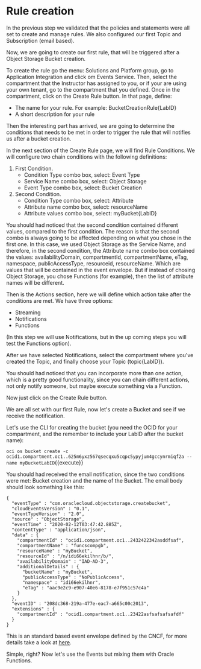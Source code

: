 # Rule creation

In the previous step we validated that the policies and statements were all set to create and manage rules.
We also configured our first Topic and Subscription (email based). 

Now, we are going to create our first rule, that will be triggered after a Object Storage Bucket creation.

To create the rule go the menu: Solutions and Platform group, go to Application Integration and click om Events Service.
Then, select the compartment that the Instructor has assigned to you, or if your are using your own tenant, go to the compartment that you defined.
Once in the compartment, click on the Create Rule button. In that page, define:

- The name for your rule. For example: BucketCreationRule{LabID}
- A short description for your rule

Then the interesting part has arrived, we are going to determine the conditions that needs to be met in order to trigger the rule that will notifies us 
after a bucket creation.

In the next section of the Create Rule page, we will find Rule Conditions. 
We will configure two chain conditions with the following definitions:

1. First Condition.
	- Condition Type combo box, select: Event Type
	- Service Name combo box, select: Object Storage
	- Event Type combo box, select: Bucket Creation
2. Second Condition.
	- Condition Type combo box, select: Attribute
	- Attribute name combo box, select: resourceName
	- Attribute values combo box, select: myBucket{LabID}
	
You should had noticed that the second condition contained different values, compared to the first condition. The reason is that the second combo is always 
going to be affected depending on what you chose in the first one. In this case, we used Object Storage as the Service Name, and therefore, in the second 
condition, the Attribute name combo box contained the values: availabilityDomain, compartmentId, compartmentName, eTag, namespace, publicAccessType, resourceid,
resourceName. Which are values that will be contained in the event envelope. But if instead of chosing Object Storage, you chose Functions (for example), then
the list of attribute names will be different.

Then is the Actions section, here we will define which action take after the conditions are met. We have three options:

- Streaming
- Notifications
- Functions

(In this step we will use Notifications, but in the up coming steps you will test the Functions option).

After we have selected Notifications, select the compartment where you've created the Topic, and finally choose your Topic (topic{LabID}).

You should had noticed that you can incorporate more than one action, which is a pretty good functionality, since you can chain different actions, not
only notify someone, but maybe execute something via a Function.

Now just click on the Create Rule button.

We are all set with our first Rule, now let's create a Bucket and see if we receive the notification.

Let's use the CLI for creating the bucket (you need the OCID for your compartment, and the remember to include your LabID after the bucket name):

`oci os bucket create -c ocid1.compartment.oc1..625m6yxz567qsecqxu5cqpc5ypyjum4gccynrmiqf2a --name myBucketLabID`{{execute}}

You should had received the email notification, since the two conditions were met: Bucket creation and the name of the Bucket. The email body should look
something like this:

~~~~
{
  "eventType" : "com.oraclecloud.objectstorage.createbucket",
  "cloudEventsVersion" : "0.1",
  "eventTypeVersion" : "2.0",
  "source" : "ObjectStorage",
  "eventTime" : "2020-02-12T03:47:42.885Z",
  "contentType" : "application/json",
  "data" : {
    "compartmentId" : "ocid1.compartment.oc1..2432422342asddfsaf",
    "compartmentName" : "funcscompgb",
    "resourceName" : "myBucket",
    "resourceId" : "/n/idi66ekilhnr/b/",
    "availabilityDomain" : "IAD-AD-3",
    "additionalDetails" : {
      "bucketName" : "myBucket",
      "publicAccessType" : "NoPublicAccess",
      "namespace" : "idi66ekilhnr",
      "eTag" : "aac9e2c9-e907-40e6-8178-e7f951c57c4a"
    }
  },
  "eventID" : "208dc368-219a-477e-eac7-a665c00c2013",
  "extensions" : {
    "compartmentId" : "ocid1.compartment.oc1..23422asfsafsafsafdf"
  }
}
~~~~
This is an standard based event envelope defined by the CNCF, for more details take a look at [here](https://github.com/cloudevents/spec "cloudevents envelope").


Simple, right? Now let's use the Events but mixing them with Oracle Functions.

